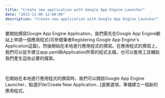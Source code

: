 ```yaml
---
title: "Create new application with Google App Engine Launcher"
date: "2013-11-06 12:00:00"
description: "Create new application with Google App Engine Launcher"
---
```


<p>
	要開始撰寫Google App Engine Application，我們需先在Google App Engine網站上申請一個應用程式(可參閱筆者Registering Google App Engine's Application這篇)，然後開始在本地進行應用程式的撰寫。在應用程式的撰寫上，我們可以徒手建立app.yaml與Application所需的程式主檔，也可以套用工具輔助我們產生這些必要的檔案。</p>
<p>
	 </p>
<p>
	在開始在本地進行應用程式的撰寫時，我們可以開啟Google App Engine Launcher，點選[File/Create New Application...]選單選項，準備建立一個新的應用程式。</p>
<p>
	<img alt="image" border="0" height="413" src="\images\posts